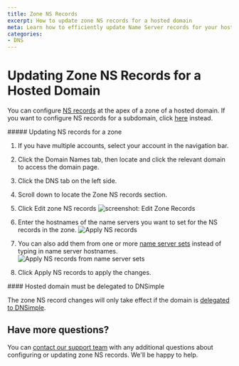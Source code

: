 ```yaml
---
title: Zone NS Records
excerpt: How to update zone NS records for a hosted domain
meta: Learn how to efficiently update Name Server records for your hosted domain in DNSimple, ensuring seamless domain management and optimal performance for your website.
categories:
- DNS
---
```


# Updating Zone NS Records for a Hosted Domain

You can configure [NS records](/articles/ns-record/) at the apex of a zone of a hosted domain. If you want to configure NS records for a subdomain, click [here](/articles/add-ns-records-for-subdomain/) instead.

<div class="section-steps" markdown="1">
##### Updating NS records for a zone

1. If you have multiple accounts, select your account in the navigation bar.
1. Click the <label>Domain Names</label> tab, then locate and click the relevant domain to access the domain page.
1. Click the <label>DNS</label> tab on the left side.
1. Scroll down to locate the Zone NS records section.
1. Click <label>Edit zone NS records</label>
    ![screenshot: Edit Zone Records](/files/zone-records-edit.png)

1. Enter the hostnames of the name servers you want to set for the NS records in the zone.
    ![Apply NS records](/files/zone-ns-records-update.png)

1. You can also add them from one or more [name server sets](/articles/name-server-sets/) instead of typing in name server hostnames.
    ![Apply NS records from name server sets](/files/zone-ns-records-name-server-set.png)

1. Click <label>Apply NS records</label> to apply the changes.
</div>

<info>
#### Hosted domain must be delegated to DNSimple

The zone NS record changes will only take effect if the domain is [delegated to DNSimple](/articles/delegating-dnsimple-hosted/).
</info>

## Have more questions?

You can [contact our support team](https://dnsimple.com/feedback) with any additional questions about configuring or updating zone NS records. We'll be happy to help.
